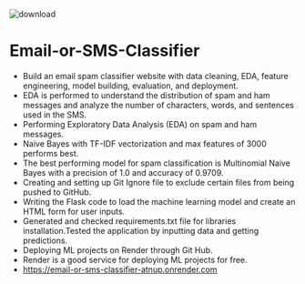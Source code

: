 ![download](https://github.com/user-attachments/assets/08623396-6d18-4d46-97c9-531b33dc3113)

# Email-or-SMS-Classifier
- Build an email spam classifier website with data cleaning, EDA, feature engineering, model building, evaluation, and deployment.
- EDA is performed to understand the distribution of spam and ham messages and analyze the number of characters, words, and sentences used in the SMS.
- Performing Exploratory Data Analysis (EDA) on spam and ham messages.
- Naive Bayes with TF-IDF vectorization and max features of 3000 performs best.
- The best performing model for spam classification is Multinomial Naive Bayes with a precision of 1.0 and accuracy of 0.9709.
- Creating and setting up Git Ignore file to exclude certain files from being pushed to GitHub.
- Writing the Flask code to load the machine learning model and create an HTML form for user inputs.
- Generated and checked requirements.txt file for libraries installation.Tested the application by inputting data and getting predictions.
- Deploying ML projects on Render through Git Hub.
- Render is a good service for deploying ML projects for free.
-  https://email-or-sms-classifier-atnup.onrender.com


